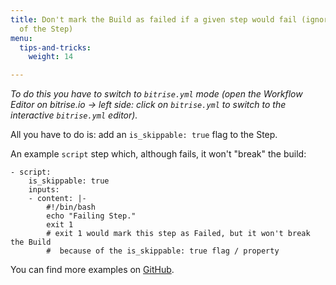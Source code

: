 ```yaml
---
title: Don't mark the Build as failed if a given step would fail (ignore the error
  of the Step)
menu:
  tips-and-tricks:
    weight: 14

---
```

*To do this you have to switch to `bitrise.yml` mode (open the Workflow Editor on bitrise.io -> left side: click on `bitrise.yml` to switch to the interactive `bitrise.yml` editor).*

All you have to do is: add an `is_skippable: true` flag to the Step.

An example `script` step which, although fails, it won't "break" the build:

```
- script:
    is_skippable: true
    inputs:
    - content: |-
        #!/bin/bash
        echo "Failing Step."
        exit 1
        # exit 1 would mark this step as Failed, but it won't break the Build
        #  because of the is_skippable: true flag / property
```

You can find more examples on [GitHub](https://github.com/bitrise-io/bitrise/blob/fec3772ee2287d6e405d908fb9b42367a5751b43/_examples/tutorials/errors-force-run-and-skippable/bitrise.yml).